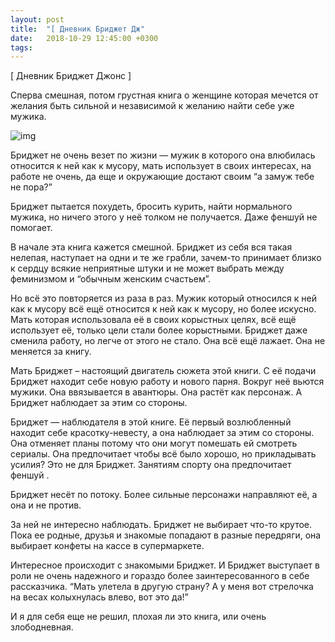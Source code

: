 ```yaml
---
layout: post
title:  "[ Дневник Бриджет Дж"
date:   2018-10-29 12:45:00 +0300
tags:   
---
```


[ Дневник Бриджет Джонс ] 

Сперва смешная, потом грустная книга о женщине которая мечется от желания быть сильной и независимой к желанию найти себе уже мужика. 

![img](https://pp.userapi.com/c844321/v844321727/11abe2/aMp-JwwYvqs.jpg)

<!--excerpt-->

Бриджет не очень везет по жизни — мужик в которого она влюбилась относится к ней как к мусору, мать использует в своих интересах, на работе не очень, да еще и окружающие достают своим “а замуж тебе не пора?” 

Бриджет пытается похудеть, бросить курить, найти нормального мужика, но ничего этого у неё толком не получается. Даже феншуй не помогает. 

В начале эта книга кажется смешной. Бриджет из себя вся такая нелепая, наступает на одни и те же грабли, зачем-то принимает близко к сердцу всякие неприятные штуки и не может выбрать между феминизмом и “обычным женским счастьем”. 

Но всё это повторяется из раза в раз. Мужик который относился к ней как к мусору всё ещё относится к ней как к мусору, но более искусно. Мать которая использовала её в своих корыстных целях, всё ещё использует её, только цели стали более корыстными. Бриджет даже сменила работу, но легче от этого не стало. Она всё ещё лажает. Она не меняется за книгу. 

Мать Бриджет – настоящий двигатель сюжета этой книги. С её подачи Бриджет находит себе новую работу и нового парня. Вокруг неё вьются мужики. Она ввязывается в авантюры. Она растёт как персонаж. А Бриджет наблюдает за этим со стороны. 

Бриджет — наблюдателя в этой книге. Её первый возлюбленный находит себе красотку-невесту, а она наблюдает за этим со стороны. Она отменяет планы потому что они могут помешать ей смотреть сериалы. Она предпочитает чтобы всё было хорошо, но прикладывать усилия? Это не для Бриджет. Занятиям спорту она предпочитает феншуй . 

Бриджет несёт по потоку. Более сильные персонажи направляют её, а она и не против. 

За ней не интересно наблюдать. Бриджет не выбирает что-то крутое. Пока ее родные, друзья и знакомые попадают в разные передряги, она выбирает конфеты на кассе в супермаркете. 

Интересное происходит с знакомыми Бриджет. И Бриджет выступает в роли не очень надежного и гораздо более заинтересованного в себе рассказчика. “Мать улетела в другую страну? А у меня вот стрелочка на весах колыхнулась влево, вот это да!” 

И я для себя еще не решил, плохая ли это книга, или очень злободневная.
